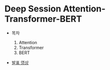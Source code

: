 # Deep Session Attention-Transformer-BERT

- 목차
  1. Attention
  2. Transformer
  3. BERT

- [발표 영상](https://www.youtube.com/watch?v=PpY10OmTebc)
